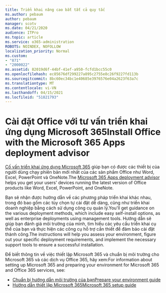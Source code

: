 ```yaml
---
title: Triển khai nâng cao bắt tất cả quy tắc
ms.author: pebaum
author: pebaum
manager: scotv
ms.date: 04/21/2020
audience: ITPro
ms.topic: article
ms.service: o365-administration
ROBOTS: NOINDEX, NOFOLLOW
localization_priority: Normal
ms.custom:
- "871"
- "2000022"
ms.assetid: 82019d6f-44bf-41ef-a950-fcfd1bcc55c0
ms.openlocfilehash: ec85676df299227a895c2755e8c26f9227fd113b
ms.sourcegitcommit: 8bc60ec34bc1e40685e3976576e04a2623f63a7c
ms.translationtype: MT
ms.contentlocale: vi-VN
ms.lasthandoff: 04/15/2021
ms.locfileid: "51821793"
---
```

# <a name="install-office-with-the-microsoft-365-apps-deployment-advisor"></a><span data-ttu-id="75c64-102">Cài đặt Office với tư vấn triển khai ứng dụng Microsoft 365</span><span class="sxs-lookup"><span data-stu-id="75c64-102">Install Office with the Microsoft 365 Apps deployment advisor</span></span>

<span data-ttu-id="75c64-103">[Cố vấn triển khai ứng dụng Microsoft 365](https://go.microsoft.com/fwlink/?linkid=2145748) giúp bạn có được các thiết bị của người dùng chạy phiên bản mới nhất của các sản phẩm Office như Word, Excel, PowerPoint và OneNote.</span><span class="sxs-lookup"><span data-stu-id="75c64-103">The [Microsoft 365 Apps deployment advisor](https://go.microsoft.com/fwlink/?linkid=2145748) helps you get your users' devices running the latest version of Office products like Word, Excel, PowerPoint, and OneNote.</span></span>
  
<span data-ttu-id="75c64-104">Bạn sẽ nhận được hướng dẫn về các phương pháp triển khai khác nhau, trong đó bao gồm các tùy chọn tự cài đặt dễ dàng, cũng như triển khai doanh nghiệp bằng cách sử dụng công cụ quản lý.</span><span class="sxs-lookup"><span data-stu-id="75c64-104">You'll get guidance on the various deployment methods, which include easy self-install options, as well as enterprise deployments using management tools.</span></span> <span data-ttu-id="75c64-105">Hướng dẫn sẽ giúp bạn đánh giá môi trường của mình, tìm hiểu các yêu cầu triển khai cụ thể của bạn và thực hiện các công cụ hỗ trợ cần thiết để đảm bảo cài đặt thành công.</span><span class="sxs-lookup"><span data-stu-id="75c64-105">The instructions will help you assess your environment, figure out your specific deployment requirements, and implement the necessary support tools to ensure a successful installation.</span></span>
  
<span data-ttu-id="75c64-106">Để biết thông tin về việc thiết lập Microsoft 365 và chuẩn bị môi trường cho Microsoft 365 và các dịch vụ Office 365, hãy xem:</span><span class="sxs-lookup"><span data-stu-id="75c64-106">For information about setting up Microsoft 365 and preparing your environment for Microsoft 365 and Office 365 services, see:</span></span>

- [<span data-ttu-id="75c64-107">Chuẩn bị hướng dẫn môi trường của bạn</span><span class="sxs-lookup"><span data-stu-id="75c64-107">Prepare your environment guide</span></span>](https://go.microsoft.com/fwlink/?linkid=2005213)
- [<span data-ttu-id="75c64-108">Hướng dẫn thiết lập Microsoft 365</span><span class="sxs-lookup"><span data-stu-id="75c64-108">Microsoft 365 setup guide</span></span>](https://go.microsoft.com/fwlink/?linkid=2072646)
